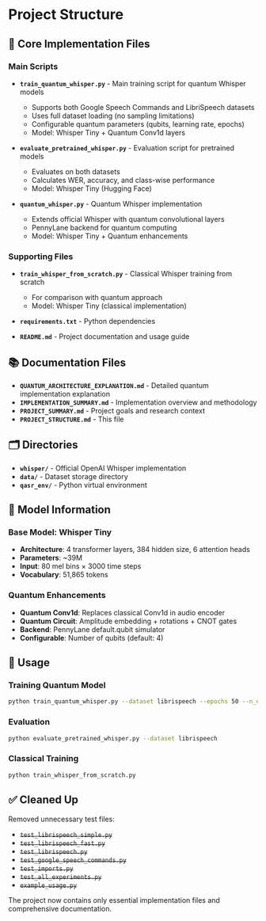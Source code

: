 # Project Structure

## 🎯 **Core Implementation Files**

### **Main Scripts**
- **`train_quantum_whisper.py`** - Main training script for quantum Whisper models
  - Supports both Google Speech Commands and LibriSpeech datasets
  - Uses full dataset loading (no sampling limitations)
  - Configurable quantum parameters (qubits, learning rate, epochs)
  - Model: Whisper Tiny + Quantum Conv1d layers

- **`evaluate_pretrained_whisper.py`** - Evaluation script for pretrained models
  - Evaluates on both datasets
  - Calculates WER, accuracy, and class-wise performance
  - Model: Whisper Tiny (Hugging Face)

- **`quantum_whisper.py`** - Quantum Whisper implementation
  - Extends official Whisper with quantum convolutional layers
  - PennyLane backend for quantum computing
  - Model: Whisper Tiny + Quantum enhancements

### **Supporting Files**
- **`train_whisper_from_scratch.py`** - Classical Whisper training from scratch
  - For comparison with quantum approach
  - Model: Whisper Tiny (classical implementation)

- **`requirements.txt`** - Python dependencies
- **`README.md`** - Project documentation and usage guide

## 📚 **Documentation Files**

- **`QUANTUM_ARCHITECTURE_EXPLANATION.md`** - Detailed quantum implementation explanation
- **`IMPLEMENTATION_SUMMARY.md`** - Implementation overview and methodology
- **`PROJECT_SUMMARY.md`** - Project goals and research context
- **`PROJECT_STRUCTURE.md`** - This file

## 🗂️ **Directories**

- **`whisper/`** - Official OpenAI Whisper implementation
- **`data/`** - Dataset storage directory
- **`qasr_env/`** - Python virtual environment

## 🚀 **Model Information**

### **Base Model: Whisper Tiny**
- **Architecture**: 4 transformer layers, 384 hidden size, 6 attention heads
- **Parameters**: ~39M
- **Input**: 80 mel bins × 3000 time steps
- **Vocabulary**: 51,865 tokens

### **Quantum Enhancements**
- **Quantum Conv1d**: Replaces classical Conv1d in audio encoder
- **Quantum Circuit**: Amplitude embedding + rotations + CNOT gates
- **Backend**: PennyLane default.qubit simulator
- **Configurable**: Number of qubits (default: 4)

## 🎯 **Usage**

### **Training Quantum Model**
```bash
python train_quantum_whisper.py --dataset librispeech --epochs 50 --n_qubits 4
```

### **Evaluation**
```bash
python evaluate_pretrained_whisper.py --dataset librispeech
```

### **Classical Training**
```bash
python train_whisper_from_scratch.py
```

## ✅ **Cleaned Up**

Removed unnecessary test files:
- ~~`test_librispeech_simple.py`~~
- ~~`test_librispeech_fast.py`~~
- ~~`test_librispeech.py`~~
- ~~`test_google_speech_commands.py`~~
- ~~`test_imports.py`~~
- ~~`test_all_experiments.py`~~
- ~~`example_usage.py`~~

The project now contains only essential implementation files and comprehensive documentation.

